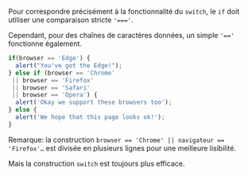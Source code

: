 Pour correspondre précisément à la fonctionnalité du `switch`, le `if` doit utiliser une comparaison stricte `'==='`.

Cependant, pour des chaînes de caractères données, un simple `'=='` fonctionne également.

```js no-beautify
if(browser == 'Edge') {
  alert("You've got the Edge!");
} else if (browser == 'Chrome'
 || browser == 'Firefox'
 || browser == 'Safari'
 || browser == 'Opera') {
  alert('Okay we support these browsers too');
} else {
  alert('We hope that this page looks ok!');
}
```

Remarque: la construction `browser == 'Chrome' || navigateur == 'Firefox'…` est divisée en plusieurs lignes pour une meilleure lisibilité.

Mais la construction `switch` est toujours plus efficace.
